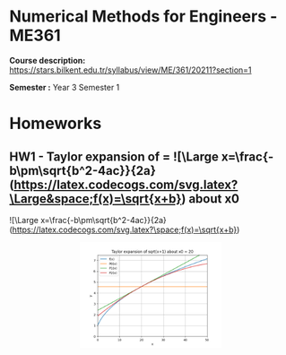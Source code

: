 # Numerical Methods for Engineers - ME361
**Course description:** https://stars.bilkent.edu.tr/syllabus/view/ME/361/20211?section=1

**Semester :** Year 3 Semester 1

# Homeworks

## HW1 - Taylor expansion of = ![\Large x=\frac{-b\pm\sqrt{b^2-4ac}}{2a}(https://latex.codecogs.com/svg.latex?\Large&space;f(x)=\sqrt{x+b}) about x0 

![\Large x=\frac{-b\pm\sqrt{b^2-4ac}}{2a}(https://latex.codecogs.com/svg.latex?\space;f(x)=\sqrt{x+b})

<p align="center">
  <img width=50% height=50% src="https://github.com/soly33tworks/ME-PHYS_Undergraduate_Courses/blob/main/ME361-Numerical_Methods_4_Engineers/assets/HW1%20fig%202.png?raw=true">
</p>

